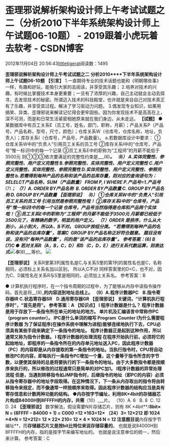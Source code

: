 
# 歪理邪说解析架构设计师上午考试试题之二（分析2010下半年系统架构设计师上午试题06-10题） - 2019跟着小虎玩着去软考 - CSDN博客

2012年11月04日 20:56:43[littletigerat](https://me.csdn.net/littletigerat)阅读数：1495


**歪理邪说解析架构设计师上午考试试题之二**
**分析2010****下半年系统架构设计师上午试题06-10题**
**【引言】**
1.一直期待专业的技术话题也能和《明朝哪些事》一样，有趣和好玩，能吸引大家的去阅读，并享受其乐趣；
2.培养对技术的兴趣，有时候比掌握技术本身更重要；一旦有了浓厚的兴趣，自己主动就会主动去探寻，去发现技术的秘密。所谓迈入技术的科技殿堂，也许就是来自自己对技术真正有了乐趣，并享受其过程。解决了学习驱动力问题。
3.偶发现专业知识，如果用搞笑、异类、歪理邪说来解读记忆得会更牢固些。因为你发现技术不是高高在上，深不可测，而是和日常生活紧密相她原来就在我们身边，从未走远。
**【试题】**
●某数据库中有员工关系E（员工号，姓名，部门，职称，月薪）；产品关系P（产品号，产品名称，型号，尺寸，颜色）；仓库关系W（仓库号，仓库名称，地址，负责人）；库存关系I（仓库号，产品号，产品数量）。
a.若数据库设计中要求：
①仓库关系W中的“负责人”引用员工关系的员工号
②库存关系I中的“仓库号，产品号”惟一标识I中的每一个记录
③员工关系E中的职称为“工程师”的月薪不能低于3500元
则①②③依次要满足的完整性约束是___(6)___。
（6） A.实体完整性、参照完整性、用户定义完整性
B.参照完整性、实体完整性、用户定义完整性
C.用户定义完整性、实体完整性、参照完整性
D.实体完整性、用户定义完整性、参照完整性
b.若需得到每种产品的名称和该产品的总库存量，则对应的查询语句为：
SELELCT产品名称，SUM（产品数量）
FROM P, I
WHERE P.产品号=1.产品号___(7)___；
（7）A. ORDER BY产品名称  B. ORDER BY产品数量
C. GROUP BY产品名称 D. GROUP BY产品数量
**【歪理邪说】**
（6）
①仓库关系W中的“负责人”**引用**员工关系的员工号
**引用**当然是参照完整性啦！
②库存关系I中的“仓库号，产品号”惟一标识I中的每一个记录
仓库号，产品号当然指得是**仓库和产品两个实体啦！**
③员工关系E中的职称为“工程师”的月薪不能低于3500元
**月薪都已经低于****3500****元了，有精确的数字，明显的用户定义。**
（7）ORDER 是排序，什么从大到小，从小到大，所以A、B不对。
GROUP按组分类。
“若需得到**每种产品**的名称和该产品的总库存量”，答案C  GROUP BY产品名称正好符合题意。
题目没有说，没有问“每种产品数量”，问的是“该产品的总库存量”。
参考答案：(6) B (7)C
● 若对关系R（A，B，C，D）和S（C，D，E）进行关系代数运算，则表达式![](https://img-my.csdn.net/uploads/201211/04/1352033541_1641.JPG)与___(8)___等价。
![](https://img-my.csdn.net/uploads/201211/04/1352033232_1135.JPG)

**【歪理邪说】**
关系R里第3列属性名是C,与关系S里的第1列的属性名也是C，名称相同，必须标上关系名加以区别。
所以A,C不对
同样答案里的D<C，也不对，因为C、D属性名在关系R与S里是相同的，必须加上关系名。
参考答案：B

● 计算机执行程序时，在一个指令周期的过程中，为了能够从内存中读指令操作码，首先是将__(9)___的内容送到地址总线上。
（9）A.程序计数器PC    B.指令寄存器IR
C.状态寄存器SR    D.通用寄存器GR
**【歪理邪说】**
关键词，“计算机执行**程序**时”，“**首先**是将”。
参考答案：A
**【知识点】**
**l 程序计数器是什么？**
程序计数器是用于存放下一条指令所在单元的地址的地方。
单片机及汇编语言中常称作PC（program counter）。
l**PC是什么单词的缩写**
Program  Counter
l**为什么需要程序计数器**
为了保证程序(在操作系统中理解为进程)能够连续地执行下去，CPU必须具有某些手段来确定下一条指令的地址。
程序计数器正是起到这种作用，所以通常又称为指令计数器。
**l 程序计数器的处理流程**
在程序开始执行前，必须将它的起始地址，即程序的一条指令所在的内存单元地址送入PC，因此程序计数器（PC）的内容即是从内存提取的第一条指令的地址。当执行指令时，CPU将自动修改PC的内容，即每执行一条指令PC增加一个量，这个量等于指令所含的字节数，以便使其保持的总是将要执行的下一条指令的地址。由于大多数指令都是按顺序来执行的，所以修改的过程通常只是简单的对PC加1。
l**程序计数器的异常处理流程**
但是，当遇到转移指令如JMP指令时，后继指令的地址（即PC的内容）必须从指令寄存器中的地址字段取得。在这种情况下，下一条从内存取出的指令将由转移指令来规定，而不像通常一样按顺序来取得。因此程序计数器的结构应当是具有寄存信息和计数两种功能的结构。
●内存按字节编址，利用8K×4bit的存储器芯片构成84000H到8FFFFH的内存，共需__（10）___片。
（10）A. 6   B. 8  C. 12   D. 24
**【歪理邪说】**
数学解法，假设需要N片存储芯片，则有
8K ×4bit**/**8bit× N = (8FFFF – 84000 + 1) = C000 =12 ×16­­­3=12× （24）3= 12×212
即
1024 ×4×N = 12×212= 12 × 22× 210= 12 × 4 × 1024
N = 12
注意题目说**内存按字节编址**，而**存储器芯片又是按****bit****比特位来说存储容量的**。
也就是说84000H到8FFFFH的内存，指的是按字节来编写地址的。
也就是说注意单位的统一，然后来计算。
参考答案：C

